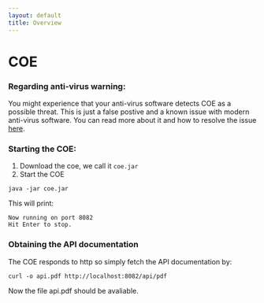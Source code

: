 ```yaml
---
layout: default
title: Overview
---
```





# COE

### Regarding anti-virus warning:

You might experience that your anti-virus software detects COE as a possible
threat. This is just a false postive and a known issue with modern anti-virus
software. You can read more about it and how to resolve the issue
[here](http://overture.au.dk/into-cps/site/simulation/antivirus.html).

### Starting the COE:

1. Download the coe, we call it `coe.jar`
2. Start the COE

```
java -jar coe.jar
```

This will print:

```
Now running on port 8082
Hit Enter to stop.
```

### Obtaining the API documentation

The COE responds to http so simply fetch the API documentation by:

```
curl -o api.pdf http://localhost:8082/api/pdf
```

Now the file api.pdf should be avaliable.




